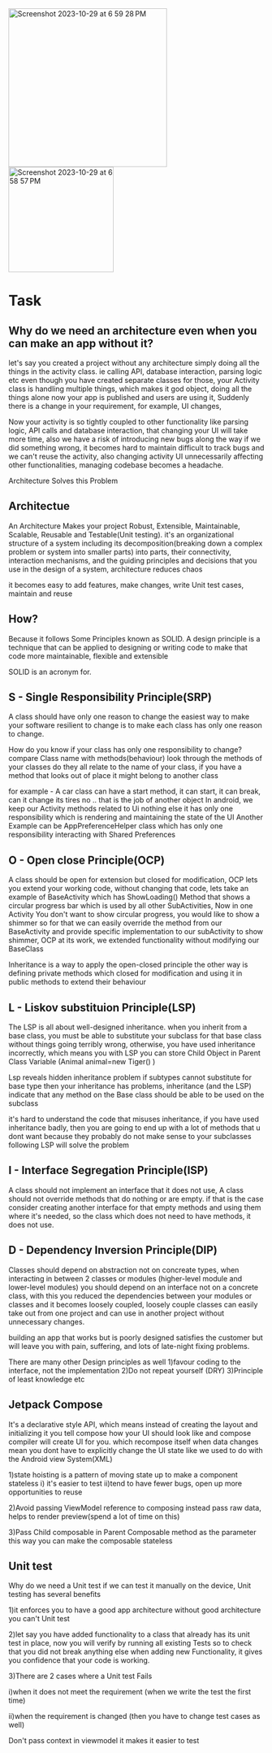 
<img width="312" alt="Screenshot 2023-10-29 at 6 59 28 PM" src="https://github.com/bimalchawla89/VirtusaTask/assets/6601775/f7314ae6-58eb-42fa-9eb4-d151befb51f1">
<img width="207" alt="Screenshot 2023-10-29 at 6 58 57 PM" src="https://github.com/bimalchawla89/VirtusaTask/assets/6601775/216c83a5-c6c2-4dae-aa09-f4f80e9d612d">


# Task


## Why do we need an architecture even when you can make an app without it?
 
let's say you created a project without any architecture simply doing all the things in the activity class. ie calling API, database interaction, parsing logic etc 
even though you have created separate classes for those, your Activity class is handling multiple things, which makes it god object, doing all the things alone
now your app is published and users are using it, Suddenly there is a change in your requirement, for example, UI changes,
  
Now your activity is so tightly coupled to other functionality like parsing logic, API calls and database interaction, that changing your UI will take more time, also we have a 
risk of introducing new bugs along the way if we did something wrong, it becomes hard to maintain difficult to track bugs and we can't reuse the activity, also changing activity UI unnecessarily affecting other functionalities, managing codebase becomes a headache.

Architecture Solves this Problem
 

## Architectue

An Architecture Makes your project Robust, Extensible, Maintainable, Scalable, Reusable and Testable(Unit testing).
it's an organizational structure of a system including its decomposition(breaking down a complex problem or system into smaller parts) into parts, their connectivity, interaction mechanisms, and the guiding principles and decisions that you use in the design of a system, architecture reduces chaos


it becomes easy to 
add features,
make changes,
write Unit test cases,
maintain and reuse 

## How?

Because it follows Some Principles known as SOLID. 
A design principle is a technique that can be applied to designing or writing code to make that code more maintainable, flexible and extensible

SOLID is an acronym for.

## S - Single Responsibility Principle(SRP)
A class should have only one reason to change the easiest way to make your software resilient to change is to make each class has only one reason to change.
 
How do you know if your class has only one responsibility to change?
compare Class name with methods(behaviour) look through the methods of your classes do they all relate to the name of your class, if you have a method that looks out of place it might belong to another class

for example -
A car class can have a start method, it can start, it can break, can it change its tires no .. that is the job of another object
In android, we keep our Activity methods related to Ui nothing else it has only one responsibility which is rendering and maintaining the state of the UI 
Another Example can be AppPreferenceHelper class which has only one responsibility interacting with Shared Preferences

## O - Open close Principle(OCP)
A class should be open for extension but closed for modification, OCP lets you extend your working code, without changing that code, lets take an example of BaseActivity
which has ShowLoading() Method that shows a circular progress bar which is used by all other SubActivities, Now in one Activity You don't want to show circular progress, you would
like to show a shimmer so for that we can easily override the method from our BaseActivity and provide specific implementation to our subActivity to show shimmer, OCP at its work, we extended functionality without modifying our BaseClass 

Inheritance is a way to apply the open-closed principle the other way is defining private methods which closed for modification and using it in public methods to extend their behaviour 

## L - Liskov substituion Principle(LSP)
The LSP is all about well-designed inheritance. when you inherit from a base class, you must be able to substitute your subclass for that base class without things going terribly wrong, otherwise, you have used inheritance incorrectly, which means you with LSP you can store Child Object in Parent Class Variable (Animal animal=new Tiger() ) 

Lsp reveals hidden inheritance problem
if subtypes cannot substitute for base type then your inheritance has problems, inheritance (and the LSP) indicate that any method on the Base class should be able to be used on the subclass

it's hard to understand the code that misuses inheritance, if you have used inheritance badly, then you are going to end up with a lot of methods that u dont want because they probably do not make sense to your subclasses following LSP will solve the problem

## I - Interface Segregation Principle(ISP)
A class should not implement an interface that it does not use, A class should not override methods that do nothing or are empty. if that is the case consider creating another interface for that empty methods and using them where it's needed, so the class which does not need to have methods, it does not use.

## D - Dependency Inversion Principle(DIP)
Classes should depend on abstraction not on concreate types, when interacting in between 2 classes or modules (higher-level module and lower-level modules) you should depend on an interface not on a concrete class, with this you reduced the dependencies between your modules or classes and it becomes loosely coupled, loosely couple classes can easily take out from one project and can use in another project without unnecessary changes.

building an app that works but is poorly designed satisfies the customer but will leave you with pain, suffering, and lots of late-night fixing problems.

There are many other Design principles as well
1)favour coding to the interface, not the implementation
2)Do not repeat yourself (DRY)
3)Principle of least knowledge etc


## Jetpack Compose
It's a declarative style API, which means instead of creating the layout and initializing it you tell compose how your UI should look like and compose compiler will create UI for you.
which recompose itself when data changes mean you dont have to explicitly change the UI state like we used to do with the Android view System(XML)

1)state hoisting is a pattern of moving state up to make a component stateless 
i) it's easier to test 
ii)tend to have fewer bugs, open up more opportunities to reuse 

2)Avoid passing ViewModel reference to composing instead pass raw data, helps to render preview(spend a lot of time on this)

3)Pass Child composable in Parent Composable method as the parameter this way you can make the composable stateless

## Unit test
Why do we need a Unit test if we can test it manually on the device, Unit testing has several benefits

1)it enforces you to have a good app architecture without good architecture you can't Unit test

2)let say you have added functionality to a class that already has its unit test in place, now you will verify by running all existing Tests so to check that you did not break anything else when adding new Functionality, it gives you confidence that your code is working.

3)There are  2 cases where a Unit test Fails

i)when it does not meet the requirement (when we write the test the first time)

ii)when the requirement is changed (then you have to change test cases as well)

Don't pass context in viewmodel it makes it easier to test
